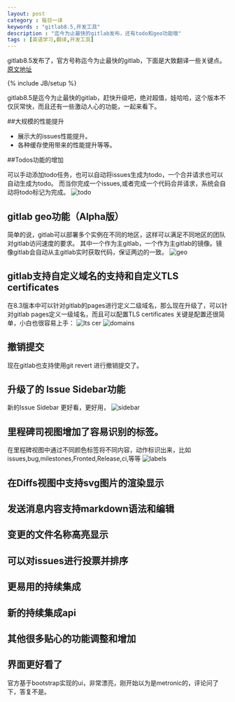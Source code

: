 ```yaml
---
layout: post
category : 每日一译 
keywords : "gitlab8.5,开发工具"
description : "迄今为止最快的gitlab发布，还有todo和geo功能哦"
tags : [英语学习,翻译,开发工具]
---
```


gitlab8.5发布了，官方号称迄今为止最快的gitlab，下面是大致翻译一些关键点。[原文地址](https://about.gitlab.com/2016/02/22/gitlab-8-5-released/#comment-2528477703)

<!--break-->

{% include JB/setup %}

gitlab8.5是迄今为止最快的gitlab，赶快升级吧，绝对超值，娃哈哈，这个版本不仅灰常快，而且还有一些激动人心的功能，一起来看下。

##大规模的性能提升

- 展示大的issues性能提升。
- 各种缓存使用带来的性能提升等等。

##Todos功能的增加

可以手动添加todo任务，也可以自动将issues生成为todo，一个合并请求也可以自动生成为todo。
而当你完成一个issues,或者完成一个代码合并请求，系统会自动将todo标记为完成。
![todo](https://about.gitlab.com/images/8_5/todos.png)

## gitlab geo功能（Alpha版）
简单的说，gitlab可以部署多个实例在不同的地区，这样可以满足不同地区的团队对gitlab访问速度的要求。
其中一个作为主gitlab，一个作为主gitlab的镜像。镜像gitlab会自动从主gitlab实时获取代码，保证两边的一致。
![geo](https://about.gitlab.com/images/8_5/geo.png)

## gitlab支持自定义域名的支持和自定义TLS certificates
在8.3版本中可以针对gitlab的pages进行定义二级域名，那么现在升级了，可以针对gitlab pages定义一级域名，而且可以配置TLS certificates 
关键是配置还很简单，小白也很容易上手：
![lts cer](https://about.gitlab.com/images/8_5/pages_new_area.png)
![domains](https://about.gitlab.com/images/8_5/pages_domain_list.png)

## 撤销提交
现在gitlab也支持使用git revert 进行撤销提交了。

## 升级了的 Issue Sidebar功能

新的Issue Sidebar 更好看，更好用，
![sidebar](https://about.gitlab.com/images/8_5/sidebar1.png)

## 里程碑司视图增加了容易识别的标签。
在里程碑视图中通过不同颜色标签将不同内容，动作标识出来，比如issues,bug,milestones,Fronted,Release,ci,等等
![labels](https://about.gitlab.com/images/8_5/milestone.png)

## 在Diffs视图中支持svg图片的渲染显示

## 发送消息内容支持markdown语法和编辑

## 变更的文件名称高亮显示

## 可以对issues进行投票并排序

## 更易用的持续集成

## 新的持续集成api

## 其他很多贴心的功能调整和增加

## 界面更好看了
 官方基于bootstrap实现的ui，非常漂亮，刚开始以为是metronic的，评论问了下，答复不是。


